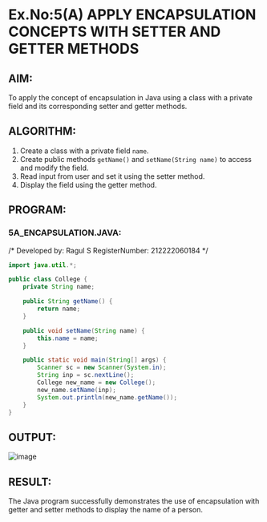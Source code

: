 # Ex.No:5(A) APPLY ENCAPSULATION CONCEPTS WITH SETTER AND GETTER METHODS

## AIM:
To apply the concept of encapsulation in Java using a class with a private field and its corresponding setter and getter methods.

## ALGORITHM:
1. Create a class with a private field `name`.
2. Create public methods `getName()` and `setName(String name)` to access and modify the field.
3. Read input from user and set it using the setter method.
4. Display the field using the getter method.

## PROGRAM:

### 5A_ENCAPSULATION.JAVA:

/*
Developed by: Ragul S
RegisterNumber: 212222060184
*/

```java
import java.util.*;

public class College {
    private String name;

    public String getName() {
        return name;
    }

    public void setName(String name) {
        this.name = name;
    }

    public static void main(String[] args) {
        Scanner sc = new Scanner(System.in);
        String inp = sc.nextLine();
        College new_name = new College();
        new_name.setName(inp);
        System.out.println(new_name.getName());
    }
}
```

## OUTPUT:
![image](https://github.com/user-attachments/assets/3f48f277-f760-4e53-b29c-5ccd177e3525)


## RESULT:
The Java program successfully demonstrates the use of encapsulation with getter and setter methods to display the name of a person.
